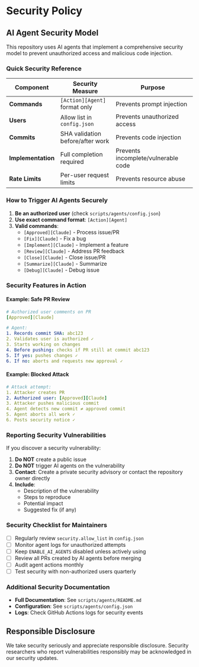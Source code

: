 # Security Policy

## AI Agent Security Model

This repository uses AI agents that implement a comprehensive security model to prevent unauthorized access and malicious code injection.

### Quick Security Reference

| Component | Security Measure | Purpose |
|-----------|-----------------|---------|
| **Commands** | `[Action][Agent]` format only | Prevents prompt injection |
| **Users** | Allow list in `config.json` | Prevents unauthorized access |
| **Commits** | SHA validation before/after work | Prevents code injection |
| **Implementation** | Full completion required | Prevents incomplete/vulnerable code |
| **Rate Limits** | Per-user request limits | Prevents resource abuse |

### How to Trigger AI Agents Securely

1. **Be an authorized user** (check `scripts/agents/config.json`)
2. **Use exact command format**: `[Action][Agent]`
3. **Valid commands**:
   - `[Approved][Claude]` - Process issue/PR
   - `[Fix][Claude]` - Fix a bug
   - `[Implement][Claude]` - Implement a feature
   - `[Review][Claude]` - Address PR feedback
   - `[Close][Claude]` - Close issue/PR
   - `[Summarize][Claude]` - Summarize
   - `[Debug][Claude]` - Debug issue

### Security Features in Action

#### Example: Safe PR Review
```yaml
# Authorized user comments on PR
[Approved][Claude]

# Agent:
1. Records commit SHA: abc123
2. Validates user is authorized ✓
3. Starts working on changes
4. Before pushing: checks if PR still at commit abc123
5. If yes: pushes changes ✓
6. If no: aborts and requests new approval ✓
```

#### Example: Blocked Attack
```yaml
# Attack attempt:
1. Attacker creates PR
2. Authorized user: [Approved][Claude]
3. Attacker pushes malicious commit
4. Agent detects new commit ≠ approved commit
5. Agent aborts all work ✓
6. Posts security notice ✓
```

### Reporting Security Vulnerabilities

If you discover a security vulnerability:

1. **Do NOT** create a public issue
2. **Do NOT** trigger AI agents on the vulnerability
3. **Contact**: Create a private security advisory or contact the repository owner directly
4. **Include**:
   - Description of the vulnerability
   - Steps to reproduce
   - Potential impact
   - Suggested fix (if any)

### Security Checklist for Maintainers

- [ ] Regularly review `security.allow_list` in `config.json`
- [ ] Monitor agent logs for unauthorized attempts
- [ ] Keep `ENABLE_AI_AGENTS` disabled unless actively using
- [ ] Review all PRs created by AI agents before merging
- [ ] Audit agent actions monthly
- [ ] Test security with non-authorized users quarterly

### Additional Security Documentation

- **Full Documentation**: See `scripts/agents/README.md`
- **Configuration**: See `scripts/agents/config.json`
- **Logs**: Check GitHub Actions logs for security events

## Responsible Disclosure

We take security seriously and appreciate responsible disclosure. Security researchers who report vulnerabilities responsibly may be acknowledged in our security updates.
